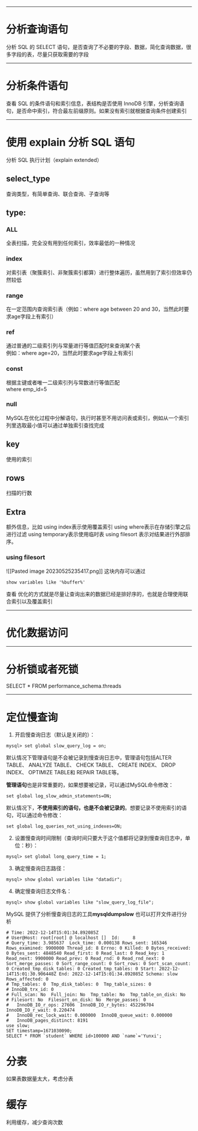 ___
# 分析查询语句
分析 SQL 的 SELECT 语句，是否查询了不必要的字段、数据，简化查询数据，很多字段的表，尽量只获取需要的字段

___
# 分析条件语句
查看 SQL 的条件语句和索引信息，表结构是否使用 InnoDB 引擎，分析查询语句，是否命中索引，符合最左前缀原则。如果没有索引就根据查询条件创建索引

___
# 使用 explain 分析 SQL 语句
分析 SQL 执行计划（explain extended）

## select_type
查询类型，有简单查询、联合查询、子查询等

## type:

### ALL
全表扫描，完全没有用到任何索引，效率最低的一种情况

### index
对索引表（聚簇索引、非聚簇索引都算）进行整体遍历，虽然用到了索引但效率仍然较低

### range
在一定范围内查询索引表（例如：where age between 20 and 30，当然此时要求age字段上有索引）

### ref
通过普通的二级索引列与常量进行等值匹配时来查询某个表<br>例如：where age=20，当然此时要求age字段上有索引

### const
根据主键或者唯一二级索引列与常数进行等值匹配<br>where emp_id=5

### null
MySQL在优化过程中分解语句，执行时甚至不用访问表或索引，例如从一个索引列里选取最小值可以通过单独索引查找完成

## key
使用的索引

## rows
扫描的行数

## Extra
额外信息，比如
using index表示使用覆盖索引
using where表示在存储引擎之后进行过滤
using temporary表示使用临时表
using filesort 表示对结果进行外部排序。

### using filesort
![[Pasted image 20230525235417.png]]
这块内存可以通过
```
show variables like '%buffer%'
```
查看
优化的方式就是尽量让查询出来的数据已经是排好序的，也就是合理使用联合索引以及覆盖索引

___
# 优化数据访问

___
# 分析锁或者死锁
SELECT * FROM performance_schema.threads

___
# 定位慢查询
1. 开启慢查询日志（默认是关闭的）：
```
mysql> set global slow_query_log = on;  
```
默认情况下管理语句是不会被记录到慢查询日志中，管理语句包括ALTER TABLE、 ANALYZE TABLE、 CHECK TABLE、 CREATE INDEX、 DROP INDEX、 OPTIMIZE TABLE和 REPAIR TABLE等。

**管理语句**也是非常重要的，如果想要被记录，可以通过MySQL命令修改：
```
set global log_slow_admin_statements=ON;
```

默认情况下，**不使用索引的语句，也是不会被记录的**。想要记录不使用索引的语句，可以通过命令修改：
```
set global log_queries_not_using_indexes=ON;
```

2. 设置慢查询时间限制（查询时间只要大于这个值都将记录到慢查询日志中，单位：秒）：
```
mysql> set global long_query_time = 1;
```
3. 确定慢查询日志路径：
```
mysql> show global variables like "datadir"; 
```
4. 确定慢查询日志文件名：
```
mysql> show global variables like "slow_query_log_file"; 
```
MySQL 提供了分析慢查询日志的工具**mysqldumpslow**
也可以打开文件进行分析
```
# Time: 2022-12-14T15:01:34.892085Z
# User@Host: root[root] @ localhost []  Id:     8
# Query_time: 3.985637  Lock_time: 0.000138 Rows_sent: 165346  Rows_examined: 9900000 Thread_id: 8 Errno: 0 Killed: 0 Bytes_received: 0 Bytes_sent: 4848540 Read_first: 0 Read_last: 0 Read_key: 1 Read_next: 9900000 Read_prev: 0 Read_rnd: 0 Read_rnd_next: 0 Sort_merge_passes: 0 Sort_range_count: 0 Sort_rows: 0 Sort_scan_count: 0 Created_tmp_disk_tables: 0 Created_tmp_tables: 0 Start: 2022-12-14T15:01:30.906448Z End: 2022-12-14T15:01:34.892085Z Schema: slow Rows_affected: 0
# Tmp_tables: 0  Tmp_disk_tables: 0  Tmp_table_sizes: 0
# InnoDB_trx_id: 0
# Full_scan: No  Full_join: No  Tmp_table: No  Tmp_table_on_disk: No
# Filesort: No  Filesort_on_disk: No  Merge_passes: 0
#   InnoDB_IO_r_ops: 27606  InnoDB_IO_r_bytes: 452296704  InnoDB_IO_r_wait: 0.220474
#   InnoDB_rec_lock_wait: 0.000000  InnoDB_queue_wait: 0.000000
#   InnoDB_pages_distinct: 8191
use slow;
SET timestamp=1671030090;
SELECT * FROM `student` WHERE id>100000 AND `name`='Yunxi';
```


# 分表
如果表数据量太大，考虑分表

# 缓存
利用缓存，减少查询次数
